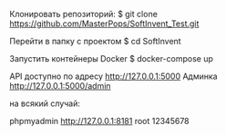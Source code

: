 Клонировать репозиторий:
$ git clone https://github.com/MasterPops/SoftInvent_Test.git

Перейти в папку с проектом
$ cd SoftInvent

Запустить контейнеры Docker
$ docker-compose up

API доступно по адресу http://127.0.0.1:5000
Админка http://127.0.0.1:5000/admin

на всякий случай:

phpmyadmin http://127.0.0.1:8181
root
12345678
